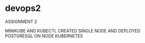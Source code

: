 # devops2
ASSIGNMENT 2

MINIKUBE AND KUBECTL
CREATED SINGLE NODE AND DEPLOYED POSTGRESQL ON NODE
KUBERNETES
